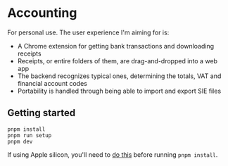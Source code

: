 # Accounting

For personal use. The user experience I'm aiming for is:

- A Chrome extension for getting bank transactions and downloading receipts
- Receipts, or entire folders of them, are drag-and-dropped into a web app
- The backend recognizes typical ones, determining the totals, VAT and financial account codes
- Portability is handled through being able to import and export SIE files

## Getting started

```
pnpm install
pnpm run setup
pnpm dev
```

If using Apple silicon, you'll need to [do this](https://github.com/Automattic/node-canvas/issues/2036#issuecomment-1627742027)
before running `pnpm install`.
